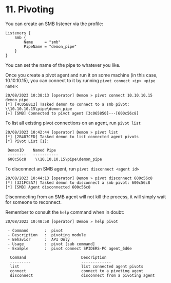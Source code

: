 # 11. Pivoting

You can create an SMB listener via the profile:
```hcl
Listeners {
    Smb {
        Name     = "smb"
        PipeName = "demon_pipe"
    }
}
```
You can set the name of the pipe to whatever you like.  

Once you create a pivot agent and run it on some machine (in this case, 10.10.10.15), you can connect to it by running `pivot connect <ip> <pipe name>`:  
```
20/08/2023 10:38:13 [operator] Demon » pivot connect 10.10.10.15 demon_pipe
[*] [4C05B812] Tasked demon to connect to a smb pivot: \\10.10.10.15\pipe\demon_pipe
[+] [SMB] Connected to pivot agent [3c065850]---[600c56c8]
```

To list all existing pivot connections on an agent, run `pivot list`
```
20/08/2023 10:42:44 [operator] Demon » pivot list 
[*] [2B487CED] Tasked demon to list connected agent pivots
[*] Pivot List [1]: 

 DemonID    Named Pipe
 --------   -----------
 600c56c8    \\10.10.10.15\pipe\demon_pipe
```

To disconnect an SMB agent, run `pivot disconnect <agent id>`
```
20/08/2023 10:44:13 [operator] Demon » pivot disconnect 600c56c8
[*] [321FC5A7] Tasked demon to disconnect a smb pivot: 600c56c8
[*] [SMB] Agent disconnected 600c56c8
```

Disconnecting from an SMB agent will not kill the process, it will simply wait for someone to reconnect.  

Remember to consult the `help` command when in doubt:
```
20/08/2023 10:48:58 [operator] Demon » help pivot

 - Command       :  pivot
 - Description   :  pivoting module
 - Behavior      :  API Only
 - Usage         :  pivot [sub command]
 - Example       :  pivot connect SPIDERS-PC agent_6d6e

  Command                        Description      
  ---------                      -------------     
  list                           list connected agent pivots
  connect                        connect to a pivoting agent
  disconnect                     disconnect from a pivoting agent
```
